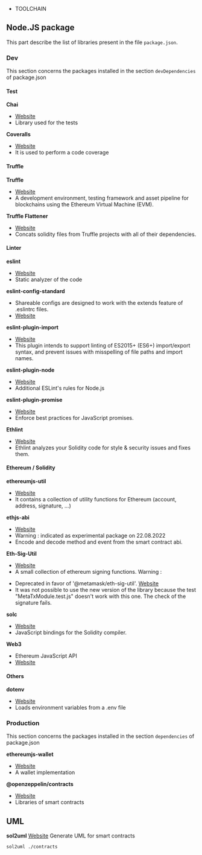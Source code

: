 * TOOLCHAIN

## Node.JS  package
This part describe the list of libraries present in the file `package.json`.

### Dev
This section concerns the packages installed in the section `devDependencies` of package.json

#### Test

**Chai**
* [Website](https://www.chaijs.com/)  
* Library used for the tests

**Coveralls**
* [Website](https://coveralls.io/)
* It is used to perform a code coverage

#### Truffle
**Truffle**
* [Website](https://trufflesuite.com/)
* A development environment, testing framework and asset pipeline for blockchains using the Ethereum Virtual Machine (EVM).

**Truffle Flattener**
* [Website](https://www.npmjs.com/package/truffle-flattener)
* Concats solidity files from Truffle projects with all of their dependencies.

#### Linter

**eslint**
* [Website](https://eslint.org/)
* Static analyzer of the code

**eslint-config-standard**
* Shareable configs are designed to work with the extends feature of .eslintrc files.
* [Website](https://github.com/standard/eslint-config-standard)

**eslint-plugin-import**
* [Website](https://github.com/import-js/eslint-plugin-import)
* This plugin intends to support linting of ES2015+ (ES6+) import/export syntax, and prevent issues with misspelling of file paths and import names. 

**eslint-plugin-node**
* [Website](https://github.com/mysticatea/eslint-plugin-node)
* Additional ESLint's rules for Node.js

**eslint-plugin-promise**
* [Website](https://github.com/eslint-community/eslint-plugin-promise)
* Enforce best practices for JavaScript promises.

**Ethlint**
* [Website](https://github.com/duaraghav8/Ethlint)
* Ethlint analyzes your Solidity code for style & security issues and fixes them.

#### Ethereum / Solidity
**ethereumjs-util**
* [Website](https://www.npmjs.com/package/ethereumjs-util)
* It contains a collection of utility functions for Ethereum (account, address, signature, ...)

**ethjs-abi**
* [Website](https://github.com/ethjs/ethjs-abi)
* Warning : indicated as experimental package on 22.08.2022
* Encode and decode method and event from the smart contract abi.

**Eth-Sig-Util**
* [Website](https://www.npmjs.com/package/ethereumjs-wallet)
* A small collection of ethereum signing functions.
Warning : 
- Deprecated in favor of '@metamask/eth-sig-util'. [Website](https://github.com/MetaMask/eth-sig-util)
- It was not possible to use the new version of the library because the test "MetaTxModule.test.js" doesn't work with this one. The check of the signature fails.

**solc**
* [Website](https://github.com/ethereum/solc-js)
* JavaScript bindings for the Solidity compiler.

**Web3**
* Ethereum JavaScript API
* [Website](https://github.com/web3/web3.js)

#### Others

**dotenv**
* [Website](https://www.npmjs.com/package/dotenv)
* Loads environment variables from a .env file 

### Production 

This section concerns the packages installed in the section `dependencies` of package.json

**ethereumjs-wallet**
* [Website](https://www.npmjs.com/package/ethereumjs-wallet)
* A wallet implementation

**@openzeppelin/contracts**
* [Website](https://www.openzeppelin.com/contracts)
* Libraries of smart contracts

## UML

**sol2uml** 
[Website](https://github.com/naddison36/sol2uml)
Generate UML for smart contracts

`
sol2uml ./contracts
`
